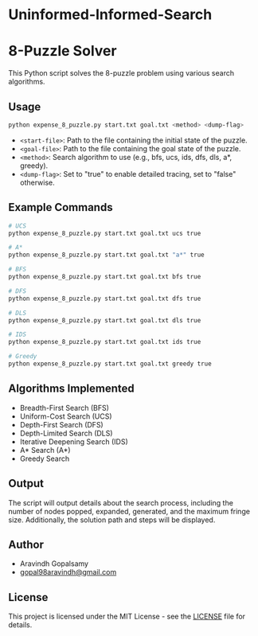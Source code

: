 # Uninformed-Informed-Search

# 8-Puzzle Solver

This Python script solves the 8-puzzle problem using various search algorithms.

## Usage

```bash
python expense_8_puzzle.py start.txt goal.txt <method> <dump-flag>
```

- `<start-file>`: Path to the file containing the initial state of the puzzle.
- `<goal-file>`: Path to the file containing the goal state of the puzzle.
- `<method>`: Search algorithm to use (e.g., bfs, ucs, ids, dfs, dls, a*, greedy).
- `<dump-flag>`: Set to "true" to enable detailed tracing, set to "false" otherwise.

## Example Commands

```bash
# UCS
python expense_8_puzzle.py start.txt goal.txt ucs true

# A*
python expense_8_puzzle.py start.txt goal.txt "a*" true

# BFS
python expense_8_puzzle.py start.txt goal.txt bfs true

# DFS
python expense_8_puzzle.py start.txt goal.txt dfs true

# DLS
python expense_8_puzzle.py start.txt goal.txt dls true

# IDS
python expense_8_puzzle.py start.txt goal.txt ids true

# Greedy
python expense_8_puzzle.py start.txt goal.txt greedy true
```

## Algorithms Implemented

- Breadth-First Search (BFS)
- Uniform-Cost Search (UCS)
- Depth-First Search (DFS)
- Depth-Limited Search (DLS)
- Iterative Deepening Search (IDS)
- A* Search (A*)
- Greedy Search

## Output

The script will output details about the search process, including the number of nodes popped, expanded, generated, and the maximum fringe size. Additionally, the solution path and steps will be displayed.

## Author

- Aravindh Gopalsamy
- gopal98aravindh@gmail.com

## License

This project is licensed under the MIT License - see the [LICENSE](LICENSE) file for details.
